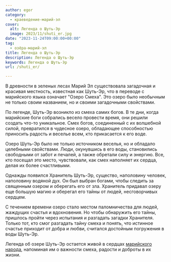 ```yaml
---
author: egor
category:
  - краеведение-марий-эл
cover:
  alt: Легенда о Шуть-Эр
  image: 2023/11/shuti_er.jpg
date: "2023-11-24T09:00:00+00:00"
tag:
  - озёра-марий-эл
title: Легенда о Шуть-Эр
description: Легенда о Шуть-Эр
keywords: Легенда о Шуть-Эр
url: /shuti_er/

---
```

В древности в зеленых лесах Марий Эл существовала загадочная и красивая местность, известная как Шуть-Эр, что в переводе с марийского языка означает "Озеро Смеха". Это озеро было необычным не только своим названием, но и своими загадочными свойствами.

По легенде, Шуть-Эр возникло из смеха самих богов. В те дни, когда марийские боги собрались весело провести время, они решили создать что-то уникальное. Смех богов, соединенный с их волшебной силой, превратился в чудесное озеро, обладающее способностью приносить радость и веселье всем, кто прикасается к его воде.

Озеро Шуть-Эр было не только источником веселья, но и обладало целебными свойствами. Люди, окунувшись в его воды, становились свободными от забот и печалей, а также обретали силу и энергию. Все, кто посещал это место, чувствовали, как смех наполняет их сердца, делая их более счастливыми.

Однажды появился Хранитель Шуть-Эр, существо, наполовину человек, наполовину водяной дух. Он был выбран богами, чтобы следить за священным озером и оберегать его от зла. Хранитель придавал озеру еще большую магию и оберегал его тайны от людей, несговорчивых сердцем.

С течением времени озеро стало местом паломничества для людей, жаждущих счастья и вдохновения. Но чтобы обнаружить его тайны, пришлось пройти через испытания и разгадать загадки Хранителя. Только тот, кто смог разгадать тайну смеха и понять, что истинное счастье приходит от добра и любви, считался достойным погружения в воды Шуть-Эр.

Легенда об озере Шуть-Эр остается живой в сердцах [марийского народа](/blue-clay/), напоминая им о важности смеха, радости и доброты в их жизни.
